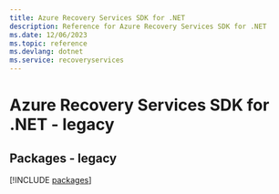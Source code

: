 ```yaml
---
title: Azure Recovery Services SDK for .NET
description: Reference for Azure Recovery Services SDK for .NET
ms.date: 12/06/2023
ms.topic: reference
ms.devlang: dotnet
ms.service: recoveryservices
---
```

# Azure Recovery Services SDK for .NET - legacy
## Packages - legacy
[!INCLUDE [packages](recovery-services-index.md)]